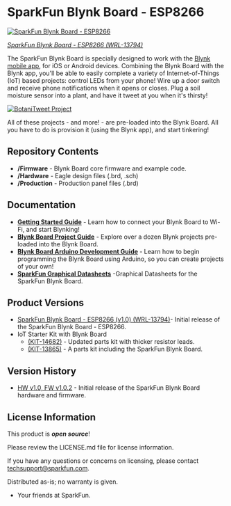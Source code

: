 SparkFun Blynk Board - ESP8266
========================================

[![SparkFun Blynk Board - ESP8266](https://cdn.sparkfun.com//assets/parts/1/1/3/6/4/13794-07.jpg)](https://www.sparkfun.com/products/13794)

[*SparkFun Blynk Board - ESP8266 (WRL-13794)*](https://www.sparkfun.com/products/13794)

The SparkFun Blynk Board is specially designed to work with the [Blynk mobile app](http://blynk.cc), for iOS or Android devices. Combining the Blynk Board with the Blynk app, you'll be able to easily complete a variety of Internet-of-Things (IoT) based projects: control LEDs from your phone! Wire up a door switch and receive phone notifications when it opens or closes. Plug a soil moisture sensor into a plant, and have it tweet at you when it's thirsty!

[![BotaniTweet Project](https://cdn.sparkfun.com/r/600-600/assets/learn_tutorials/4/9/0/12-01-project.jpg)](https://learn.sparkfun.com/tutorials/blynk-board-project-guide/)

All of these projects - and more! - are pre-loaded into the Blynk Board. All you have to do is provision it (using the Blynk app), and start tinkering!

Repository Contents
-------------------

* **/Firmware** - Blynk Board core firmware and example code.
* **/Hardware** - Eagle design files (.brd, .sch)
* **/Production** - Production panel files (.brd)

Documentation
--------------
* **[Getting Started Guide](https://learn.sparkfun.com/tutorials/getting-started-with-the-sparkfun-blynk-board)** - Learn how to connect your Blynk Board to Wi-Fi, and start Blynking!
* **[Blynk Board Project Guide](https://learn.sparkfun.com/tutorials/blynk-board-project-guide/introduction)** - Explore over a dozen Blynk projects pre-loaded into the Blynk Board.
* **[Blynk Board Arduino Development Guide](https://learn.sparkfun.com/tutorials/blynk-board-arduino-development-guide)** - Learn how to begin programming the Blynk Board using Arduino, so you can create projects of your own!
* **[SparkFun Graphical Datasheets](https://github.com/sparkfun/Graphical_Datasheets/tree/master/Datasheets/ESP8266/BlynkBoard)** -Graphical Datasheets for the SparkFun Blynk Board.

Product Versions
----------------
* [SparkFun Blynk Board - ESP8266 (v1.0) (WRL-13794)](https://www.sparkfun.com/products/13794)- Initial release of the SparkFun Blynk Board - ESP8266.
* IoT Starter Kit with Blynk Board
  * [(KIT-14682)](https://www.sparkfun.com/products/14682) - Updated parts kit with thicker resistor leads.
  * [(KIT-13865)](https://www.sparkfun.com/products/13865) - A parts kit including the SparkFun Blynk Board.

Version History
---------------
* [HW v1.0, FW v1.0.2](https://github.com/sparkfun/Blynk_Board_ESP8266/releases/tag/HW_v1.0-FW_v1.0.2) - Initial release of the SparkFun Blynk Board hardware and firmware.

License Information
-------------------

This product is _**open source**_! 

Please review the LICENSE.md file for license information. 

If you have any questions or concerns on licensing, please contact techsupport@sparkfun.com.

Distributed as-is; no warranty is given.

- Your friends at SparkFun.

_<COLLABORATION CREDIT>_
